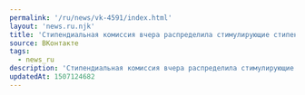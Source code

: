 ```yaml
---
permalink: '/ru/news/vk-4591/index.html'
layout: 'news.ru.njk'
title: 'Стипендиальная комиссия вчера распределила стимулирующие стипендии.  Если у вас возникают вопро…'
source: ВКонтакте
tags:
  - news_ru
description: 'Стипендиальная комиссия вчера распределила стимулирующие стипендии.  Если у вас возникают вопро…'
updatedAt: 1507124682
---
```

